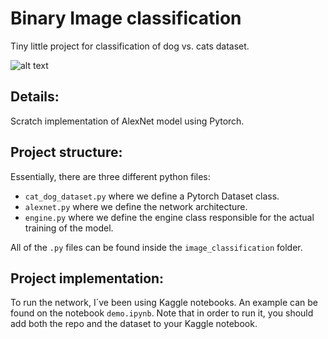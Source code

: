 # Binary Image classification
Tiny little project for classification of dog vs. cats dataset.

![alt text](https://github.com/juanprida/image-classification/blob/main/woof_meow.jpg?raw=true)

## Details:
Scratch implementation of AlexNet model using Pytorch.

## Project structure:
Essentially, there are three different python files:
- `cat_dog_dataset.py` where we define a Pytorch Dataset class.
- `alexnet.py` where we define the network architecture.
- `engine.py` where we define the engine class responsible for the actual training of the model.

All of the `.py` files can be found inside the `image_classification` folder.

## Project implementation:
To run the network, I´ve been using Kaggle notebooks. An example can be found on the notebook `demo.ipynb`.
Note that in order to run it, you should add both the repo and the dataset to your Kaggle notebook.
